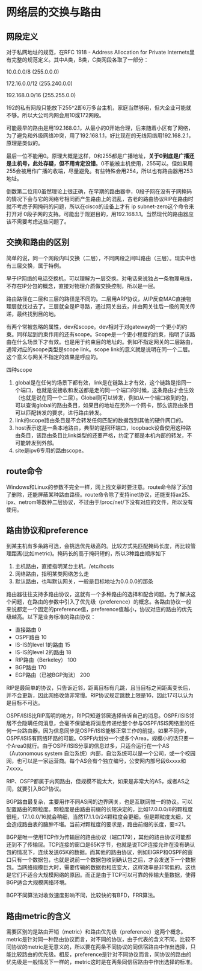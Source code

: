 网络层的交换与路由
==
网段定义
--
对于私网地址的规范，在RFC 1918 - Address Allocation for Private Internets里有完整的规范定义。其中A类，B类，C类网段各取了一部分：

10.0.0.0/8 (255.0.0.0)

172.16.0.0/12 (255.240.0.0)

192.168.0.0/16 (255.255.0.0)

192的私有网段只能放下255^2即6万多台主机，家庭当然够用，但大企业可能就不够。所以大公司内网会用10或172网段。

可能最早的路由是用192.168.0.1，从最小的0开始合理，后来随着小区有了网络，为了避免和外级网络冲突，用了192.168.1.1，好比现在的无线网络用192.168.2.1，原理是类似的。

最后一位不能用0。原理大概是这样，0和255都是广播地址，**关于0到底是广播还是主机号，此处存疑，但不用肯定没错**。0不能被主机使用，255可以。但如果用255会被用作广播的收端，尽量避免。有些特殊会用254，所以也有路由器用253地址。

倒数第二位用0虽然理论上很正确，在早期的路由器中，0段子网在没有子网掩码的情况下会与它的网络号相同而产生路由上的混乱，古老的路由协议RIP在路由时就不考虑子网掩码的问题，所以在cisco的设备上才有 ip subnet-zero这个命令来打开对 0段子网的支持。可能出于规避目的，用192.168.1.1。当然现代的路由器应该不需要考虑这些问题了。

交换和路由的区别
--
简单的说，同一个网段内叫交换（二层），不同网段之间叫路由（三层）。现实中也有三层交换，属于特例。

早于IP网络的电话交换机，可以理解为一层交换。对电话来说独占一条物理电线，不存在IP分包的概念，直接对物理介质做交换控制，所以是一层。

路由路径在二层和三层的路径是不同的。二层用ARP协议，从IP反查MAC直接物理层就找过去了。三层就全是IP寻路，通过网关出去，并由网关往后一级的网关传递，最终找到目的地。

有两个常被忽略的属性，dev和scope。dev相对于对gateway的一个更小的约束。同样起到约束作用的还有scope。Scope是一个更小程度的约束，指明了该路由在什么场景下才有效。也是用于约束目的地址的。例如不指定网关的二层路由，通常对应的scope类型是scope link。scope link的意义就是说明在同一个二层。这个意义与网关不指定的效果是呼应的。

四种scope

1. global是在任何的场景下都有效，link是在链路上才有效，这个链路是指同一个端口，也就是说接收和发送都是走的同一个端口的时候，这条路由才会生效（也就是说在同一个二层）。Global则可以转发，例如从一个端口收到的包，可以查询global的路由条目，如果目的地址在另外一个网卡，那么该路由条目可以匹配转发的要求，进行路由转发。
2. link的scope路由条目是不会转发任何匹配的数据包到其他的硬件网口的。
3. host表示这是一条本地路由，典型的是回环端口，loopback设备使用这种路由条目，该路由条目比link类型的还要严格，约定了都是本机内部的转发，不可能转发到外部。
4. site是ipv6专用的路由scope。

route命令
--
Windows和Linux的参数不完全一样，网上找文章时要注意。route命令除了添加了删除，还能屏蔽某种路由路径。route命令除了支持inet协议，还能支持ax25、ipx、netrom等数种二层协议，不过由于/proc/net/下没有对应的文件，所以没有使用。

路由协议和preference
--
到某主机有多条路可选，会挑选优先级高的。比较方式先匹配掩码长度，再比较管理距离(比如metric)。掩码长的高于掩码短的，所以3种路由顺序如下

1. 主机路由，直接指明某台主机，/etc/hosts
2. 网络路由，指明某类网络怎么走
3. 默认路由，也叫默认网关，一般是目标地址为0.0.0.0的那条

路由器往往支持多路由协议，这就有一个多种路由的选择和配合问题。为了解决这个问题，在路由的参数中引入了优先级（preference）的概念。各路由协议一般来说都定一个固定的preference值，preference值越小，协议对应的路由的优先级越高。以下是业务标准的路由协议：

* 直接路由  0
* OSPF路由  10
* IS-IS的level 1的路由  15
* IS-IS的level 2的路由  18
* RIP路由（Berkeley）  100
* BGP路由 170
* EGP路由（已被BGP淘汰） 200

RIP是最简单的协议，只告诉近邻，距离目标有几跳，且当目标之间距离变长后，并不会更新，因此网络收敛非常慢。RIP协议规定跳数上限是16，因此17可以认为是目标不可达。

OSPF/ISIS比RIP高明的地方，RIP只知道邻居选择告诉自己的消息。OSPF/ISIS邻居不会隐瞒任何消息，会毫不保留地将消息传递给整个参与OSPF/ISIS网络里的任何一台路由器。因为信息同步是OSPF/ISIS能够正常工作的前提。如果不同步，OSPF/ISIS有网络环路的可能。OSPF内划分一个或多个Area，规模小的话只要一个Area0就行。由于OSPF/ISIS分享的信息过多，只适合运行在一个AS（Autonomous system 自治系统）内部，自治系统可以是一个公司，或一个校园网，也可以是一家运营商。每个AS会有个独立编号，公安网内部号段6xxxx和7xxxx。

RIP、OSFP都属于内网路由，但规模不能太大，如果是非常大的AS，或者AS之间，就要引入BGP协议。

BGP路由最复杂，主要用作不同AS间的边界网关，也是互联网惟一的协议。可以配置路由的颗粒度。颗粒度是由路由前缀的长短决定的，比如17.0.0.0/8的颗粒度很粗，17.1.0.0/16就会稍细，当然17.1.1.0/24颗粒度会更细。但是颗粒度太细，又会造成路由表的臃肿不堪。当前对颗粒度的要求是，路由前缀的长度，要≤21。

BGP是唯一使用TCP作为传输层的路由协议（端口179），其他的路由协议可能都还到不了传输层。TCP连接的窗口是65K字节，也就是说TCP连接允许在没有确认包的情况下，连续发送65K的数据。而其他的路由协议，例如EIGRP和OSPF的窗口只有一个数据包，也就是说前一个数据包收到确认包之后，才会发送下一个数据包。当网络规模巨大时，需要传输的数据也相应变大，这样效率是非常低的。这也是它们不适合大规模网络的原因。而正是由于TCP可以可靠的传输大量数据，使得BGP适合大规模网络环境。

BGP不同算法对收敛速度影响不同，比较快的有BFD，FRR算法。

路由metric的含义
--
需要区别的是路由开销（metric）和路由优先级（preference）这两个概念。metric是针对同一种路由协议而言，对不同的协议，由于代表的含义不同，比较不同协议的metric是无意义的，所以要在两条不同协议的同信宿路由中作出选择，只能比较路由的优先级。相反，preference是针对不同协议而言，同协议的路由的优先级是一般情况下一样的，metric这时是在两条同信宿路由中作出选择的标准。